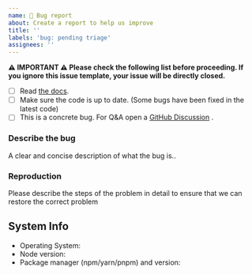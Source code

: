 ```yaml
---
name: 🐛 Bug report
about: Create a report to help us improve
title: ''
labels: 'bug: pending triage'
assignees: ''
---
```


<!--
抱歉，您遇到了一个错误。感谢您抽出宝贵的时间进行举报！

请尽可能填写以下模板。

Ouch, sorry you’ve run into a bug.  Thank for taking the time to report it!

Please fill in as much of the template below as you’re able.

P.S. have you seen our support and contributing docs?
-->

**⚠️ IMPORTANT ⚠️ Please check the following list before proceeding. If you ignore this issue template, your issue will be directly closed.**

- [ ] Read [the docs]().
- [ ] Make sure the code is up to date. (Some bugs have been fixed in the latest code)
- [ ] This is a concrete bug. For Q&A open a [GitHub Discussion](https://github.com/anncwb/virus-isolation-web/discussions) .

### Describe the bug

A clear and concise description of what the bug is..

### Reproduction

Please describe the steps of the problem in detail to ensure that we can restore the correct problem

## System Info

- Operating System:
- Node version:
- Package manager (npm/yarn/pnpm) and version:
